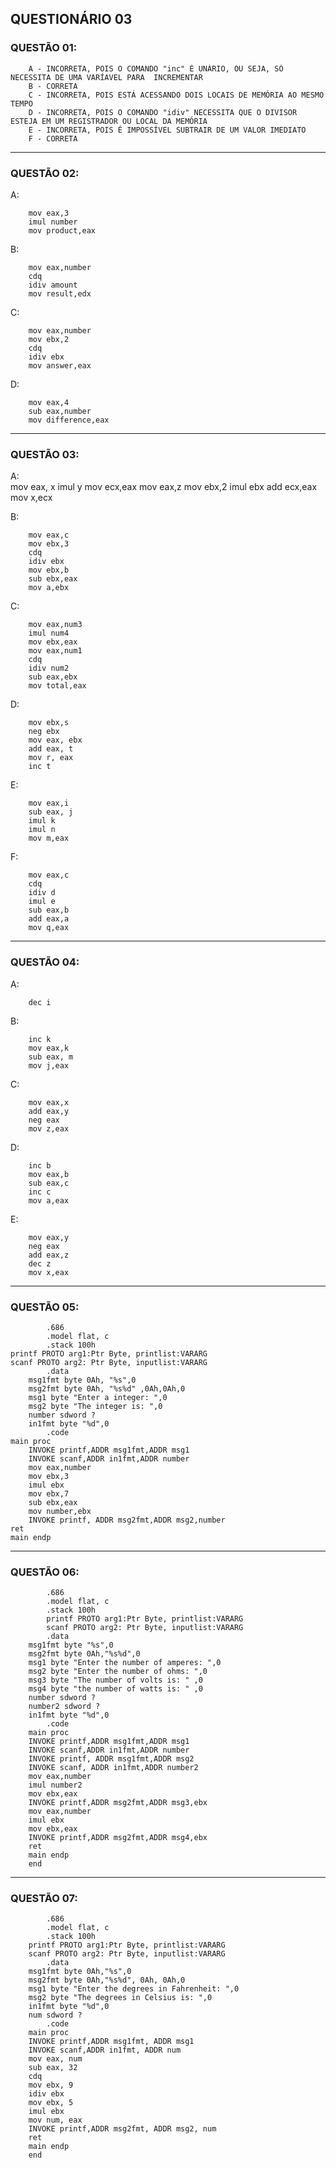 ## QUESTIONÁRIO 03

### QUESTÃO 01:

        A - INCORRETA, POIS O COMANDO "inc" É UNÁRIO, OU SEJA, SÓ NECESSITA DE UMA VARÍAVEL PARA  INCREMENTAR
        B - CORRETA
        C - INCORRETA, POIS ESTÁ ACESSANDO DOIS LOCAIS DE MEMÓRIA AO MESMO TEMPO
        D - INCORRETA, POIS O COMANDO "idiv" NECESSITA QUE O DIVISOR ESTEJA EM UM REGISTRADOR OU LOCAL DA MEMÓRIA
        E - INCORRETA, POIS É IMPOSSÍVEL SUBTRAIR DE UM VALOR IMEDIATO
        F - CORRETA


------
 ### QUESTÃO 02:       

A:

        mov eax,3
        imul number
        mov product,eax
B:

        mov eax,number
        cdq
        idiv amount
        mov result,edx

C:

        mov eax,number
        mov ebx,2
        cdq 
        idiv ebx
        mov answer,eax

D:

        mov eax,4
        sub eax,number
        mov difference,eax


------
### QUESTÃO 03:

A:      
        mov eax, x
        imul y
        mov ecx,eax
        mov eax,z
        mov ebx,2
        imul ebx
        add ecx,eax
        mov x,ecx

B:

        mov eax,c
        mov ebx,3
        cdq
        idiv ebx
        mov ebx,b
        sub ebx,eax
        mov a,ebx

C:

        mov eax,num3
        imul num4
        mov ebx,eax
        mov eax,num1
        cdq
        idiv num2
        sub eax,ebx
        mov total,eax

D:

        mov ebx,s
        neg ebx
        mov eax, ebx
        add eax, t
        mov r, eax
        inc t

E:

        mov eax,i
        sub eax, j
        imul k
        imul n
        mov m,eax

F:

        mov eax,c
        cdq
        idiv d
        imul e
        sub eax,b
        add eax,a
        mov q,eax


-------
### QUESTÃO 04:

A:

        dec i

B:

        inc k
        mov eax,k
        sub eax, m
        mov j,eax

C:

        mov eax,x
        add eax,y
        neg eax
        mov z,eax

D:

        inc b
        mov eax,b
        sub eax,c
        inc c
        mov a,eax

E:

        mov eax,y
        neg eax
        add eax,z
        dec z
        mov x,eax


-------
### QUESTÃO 05:

            .686
            .model flat, c
            .stack 100h
    printf PROTO arg1:Ptr Byte, printlist:VARARG
    scanf PROTO arg2: Ptr Byte, inputlist:VARARG
            .data
        msg1fmt byte 0Ah, "%s",0
        msg2fmt byte 0Ah, "%s%d" ,0Ah,0Ah,0
        msg1 byte "Enter a integer: ",0
        msg2 byte "The integer is: ",0
        number sdword ?
        in1fmt byte "%d",0
            .code
    main proc
        INVOKE printf,ADDR msg1fmt,ADDR msg1
        INVOKE scanf,ADDR in1fmt,ADDR number
        mov eax,number
        mov ebx,3
        imul ebx
        mov ebx,7
        sub ebx,eax
        mov number,ebx
        INVOKE printf, ADDR msg2fmt,ADDR msg2,number
    ret
    main endp


-------
### QUESTÃO 06:

            .686
            .model flat, c
            .stack 100h
            printf PROTO arg1:Ptr Byte, printlist:VARARG
            scanf PROTO arg2: Ptr Byte, inputlist:VARARG
            .data
        msg1fmt byte "%s",0
        msg2fmt byte 0Ah,"%s%d",0
        msg1 byte "Enter the number of amperes: ",0
        msg2 byte "Enter the number of ohms: ",0
        msg3 byte "The number of volts is: " ,0
        msg4 byte "the number of watts is: " ,0
        number sdword ?
        number2 sdword ?
        in1fmt byte "%d",0
            .code
        main proc
        INVOKE printf,ADDR msg1fmt,ADDR msg1
        INVOKE scanf,ADDR in1fmt,ADDR number
        INVOKE printf, ADDR msg1fmt,ADDR msg2
        INVOKE scanf, ADDR in1fmt,ADDR number2
        mov eax,number
        imul number2
        mov ebx,eax
        INVOKE printf,ADDR msg2fmt,ADDR msg3,ebx
        mov eax,number
        imul ebx
        mov ebx,eax
        INVOKE printf,ADDR msg2fmt,ADDR msg4,ebx
        ret
        main endp 
        end


-------
### QUESTÃO 07:

            .686
            .model flat, c
            .stack 100h
        printf PROTO arg1:Ptr Byte, printlist:VARARG
        scanf PROTO arg2: Ptr Byte, inputlist:VARARG
            .data
        msg1fmt byte 0Ah,"%s",0
        msg2fmt byte 0Ah,"%s%d", 0Ah, 0Ah,0
        msg1 byte "Enter the degrees in Fahrenheit: ",0
        msg2 byte "The degrees in Celsius is: ",0
        in1fmt byte "%d",0
        num sdword ?
            .code
        main proc
        INVOKE printf,ADDR msg1fmt, ADDR msg1
        INVOKE scanf,ADDR in1fmt, ADDR num
        mov eax, num
        sub eax, 32
        cdq
        mov ebx, 9
        idiv ebx
        mov ebx, 5
        imul ebx
        mov num, eax
        INVOKE printf,ADDR msg2fmt, ADDR msg2, num
        ret
        main endp
        end




       




